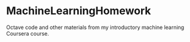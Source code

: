 # MachineLearningHomework
Octave code and other materials from my introductory machine learning Coursera course.
